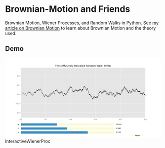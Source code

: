# Brownian-Motion and Friends
Brownian Motion, Wiener Processes, and Random Walks in Python. See  [my article on Brownian Motion](https://jacobbriones1.github.io/2020/10/09/BrownWiener.html ) to learn about Brownian Motion and the theory used.

## Demo
![Interactive Plot (Run Graphics.py)](InteractiveWienerProc.png)InteractiveWienerProc
